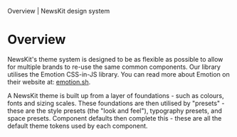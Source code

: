Overview | NewsKit design system

Overview
========

NewsKit's theme system is designed to be as flexible as possible to allow for multiple brands to re-use the same common components. Our library utilises the Emotion CSS-in-JS library. You can read more about Emotion on their website at: [emotion.sh](https://emotion.sh/docs/introduction).

A NewsKit theme is built up from a layer of foundations - such as colours, fonts and sizing scales. These foundations are then utilised by "presets" - these are the style presets (the "look and feel"), typography presets, and space presets. Component defaults then complete this - these are all the default theme tokens used by each component.